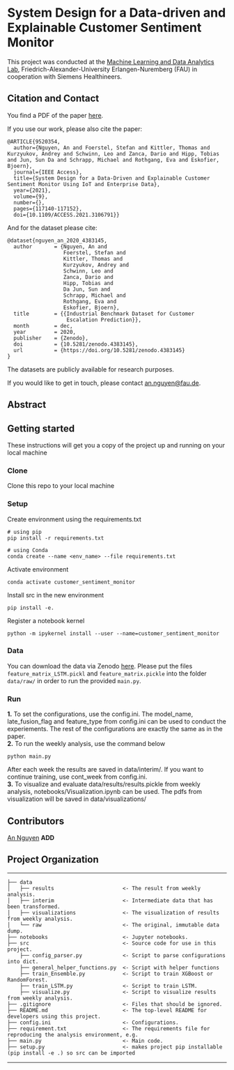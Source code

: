 # System Design for a Data-driven and Explainable Customer Sentiment Monitor
This project was conducted at the [Machine Learning and Data Analytics Lab](https://www.mad.tf.fau.de/), Friedrich-Alexander-University Erlangen-Nuremberg (FAU) in cooperation with Siemens Healthineers.

## Citation and Contact
You find a PDF of the paper [here](https://arxiv.org/pdf/2101.04086.pdf).

If you use our work, please also cite the paper:
```
@ARTICLE{9520354,
  author={Nguyen, An and Foerstel, Stefan and Kittler, Thomas and Kurzyukov, Andrey and Schwinn, Leo and Zanca, Dario and Hipp, Tobias and Jun, Sun Da and Schrapp, Michael and Rothgang, Eva and Eskofier, Bjoern},
  journal={IEEE Access}, 
  title={System Design for a Data-Driven and Explainable Customer Sentiment Monitor Using IoT and Enterprise Data}, 
  year={2021},
  volume={9},
  number={},
  pages={117140-117152},
  doi={10.1109/ACCESS.2021.3106791}}
```
And for the dataset please cite:

```
@dataset{nguyen_an_2020_4383145,
  author       = {Nguyen, An and
                  Foerstel, Stefan and
                  Kittler, Thomas and
                  Kurzyukov, Andrey and
                  Schwinn, Leo and
                  Zanca, Dario and
                  Hipp, Tobias and
                  Da Jun, Sun and
                  Schrapp, Michael and
                  Rothgang, Eva and
                  Eskofier, Bjoern},
  title        = {{Industrial Benchmark Dataset for Customer 
                   Escalation Prediction}},
  month        = dec,
  year         = 2020,
  publisher    = {Zenodo},
  doi          = {10.5281/zenodo.4383145},
  url          = {https://doi.org/10.5281/zenodo.4383145}
}
```
The datasets are publicly available for research purposes. 

If you would like to get in touch, please contact an.nguyen@fau.de.
## Abstract

## Getting started
These instructions will get you a copy of the project up and running on your local machine
### Clone
Clone this repo to your local machine 
### Setup
Create environment using the requirements.txt
```
# using pip
pip install -r requirements.txt

# using Conda
conda create --name <env_name> --file requirements.txt
```
Activate environment
```
conda activate customer_sentiment_monitor 
```
Install src in the new environment 
```
pip install -e.
```

Register a notebook kernel
```
python -m ipykernel install --user --name=customer_sentiment_monitor
```

### Data
You can download the data via Zenodo [here](https://doi.org/10.5281/zenodo.4383145). Please put the files ```feature_matrix_LSTM.pickl``` and ```feature_matrix.pickle``` into the folder ```data/raw/``` in order to run the provided ```main.py```. 

### Run
**1.** To set the configurations, use the config.ini. The model_name, late_fusion_flag and feature_type from config.ini can be used to conduct the experiements. The rest of the configurations are exactly the same as in the paper.<br>
**2.** To run the weekly analysis, use the command below
```
python main.py
```
After each week the results are saved in data/interim/. If you want to continue training, use cont_week from config.ini.<br>
**3.** To visualize and evaluate data/results/results.pickle from weekly analysis, notebooks/Visualization.ipynb can be used.
The pdfs from visualization will be saved in data/visualizations/
## Contributors
[An Nguyen](https://www.mad.tf.fau.de/person/an-nguyen/)
**ADD**
## Project Organization
------------
    ├── data
    │   ├── results                      <- The result from weekly analysis.
    │   ├── interim                      <- Intermediate data that has been transformed.
    │   ├── visualizations               <- The visualization of results from weekly analysis.
    │   └── raw                          <- The original, immutable data dump.
    ├── notebooks                        <- Jupyter notebooks. 
    ├── src                              <- Source code for use in this project.
        ├── config_parser.py             <- Script to parse configurations into dict.
        ├── general_helper_functions.py  <- Script with helper functions
        ├── train_Ensemble.py            <- Script to train XGBoost or RandomForest.
        ├── train_LSTM.py                <- Script to train LSTM.
        ├── visualize.py                 <- Script to visualize results from weekly analysis.
    ├── .gitignore                       <- Files that should be ignored.
    ├── README.md                        <- The top-level README for developers using this project.
    ├── config.ini                       <- Configurations.
    ├── requirement.txt                  <- The requirements file for reproducing the analysis environment, e.g.
    ├── main.py                          <- Main code.
    ├── setup.py                         <- makes project pip installable (pip install -e .) so src can be imported
--------


